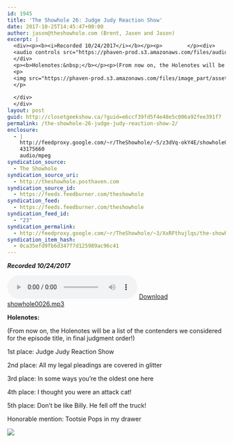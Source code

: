 ```yaml
---
id: 1945
title: 'The Showhole 26: Judge Judy Reaction Show'
date: 2017-10-25T14:45:47+00:00
author: jason@theshowhole.com (Brent, Jasen and Jason)
excerpt: |
  <div><p><b><i>Recorded 10/24/2017</i></b></p><p>        </p><div>
  <audio controls src="https://phaven-prod.s3.amazonaws.com/files/audio_part/asset/1956551/yJzZanCvkJdO_rXzLtawv24O9js/showhole0026.mp3"></audio> <a href="https://phaven-prod.s3.amazonaws.com/files/audio_part/asset/1956551/yJzZanCvkJdO_rXzLtawv24O9js/showhole0026.mp3">Download showhole0026.mp3</a>
  </div>
  <p><b>Holenotes:&nbsp;</b></p><p>(From now on, the Holenotes will be a list of the contenders we considered for the episode title, in final judgment order!)</p><p>1st place: Judge Judy Reaction Show</p><p>2nd place: All my legal pleadings are covered in glitter</p><p>3rd place: In some ways you're the oldest one here</p><p>4th place: I thought you were an attack cat!</p><p>5th place: Don't be like Billy. He fell off the truck!</p><p>Honorable mention: Tootsie Pops in my drawer</p><p>        </p><div>
  <p>
  <img src="https://phaven-prod.s3.amazonaws.com/files/image_part/asset/1956553/RpFSAEHlwb2SNz2fQ7W4ECiKWOY/medium_TheShowhole4podcasters.jpg">
  </p>
  
  </div>
  </div>
layout: post
guid: http://closetgeekshow.ca/?guid=e6ccf39fd5f4e48e5c006a92fee391f7
permalink: /the-showhole-26-judge-judy-reaction-show-2/
enclosure:
  - |
    http://feedproxy.google.com/~r/TheShowhole/~5/z3dVq-okY4E/showhole0026.mp3
    43175660
    audio/mpeg
syndication_source:
  - The Showhole
syndication_source_uri:
  - http://theshowhole.posthaven.com
syndication_source_id:
  - https://feeds.feedburner.com/theshowhole
syndication_feed:
  - https://feeds.feedburner.com/theshowhole
syndication_feed_id:
  - "23"
syndication_permalink:
  - http://feedproxy.google.com/~r/TheShowhole/~3/XxRFthujlqs/the-showhole-26-judge-judy-reaction-show
syndication_item_hash:
  - 0ca35efd9fb6d347f7d125989ac96c41
---
```

<div class="posthaven-post-body">
  <p>
    <b><i>Recorded 10/24/2017</i></b>
  </p>
  
  <p>
    <div class="posthaven-file posthaven-file-audio posthaven-file-state-processed" id="posthaven_audio_1956551" >
      <audio controls src="https://phaven-prod.s3.amazonaws.com/files/audio_part/asset/1956551/yJzZanCvkJdO_rXzLtawv24O9js/showhole0026.mp3" type="audio/mpeg"></audio> <a class="posthaven-file-download" download href="https://phaven-prod.s3.amazonaws.com/files/audio_part/asset/1956551/yJzZanCvkJdO_rXzLtawv24O9js/showhole0026.mp3">Download showhole0026.mp3</a>
    </div>
  </p>
  
  <p>
    <b>Holenotes: </b>
  </p>
  
  <p>
    (From now on, the Holenotes will be a list of the contenders we considered for the episode title, in final judgment order!)
  </p>
  
  <p>
    1st place: Judge Judy Reaction Show
  </p>
  
  <p>
    2nd place: All my legal pleadings are covered in glitter
  </p>
  
  <p>
    3rd place: In some ways you&#8217;re the oldest one here
  </p>
  
  <p>
    4th place: I thought you were an attack cat!
  </p>
  
  <p>
    5th place: Don&#8217;t be like Billy. He fell off the truck!
  </p>
  
  <p>
    Honorable mention: Tootsie Pops in my drawer
  </p>
  
  <div class="posthaven-gallery" id="posthaven_gallery[1209444]">
    <p class="posthaven-file posthaven-file-image posthaven-file-state-processed">
      <img class="posthaven-gallery-image" src="https://phaven-prod.s3.amazonaws.com/files/image_part/asset/1956553/RpFSAEHlwb2SNz2fQ7W4ECiKWOY/medium_TheShowhole4podcasters.jpg" data-posthaven-state='processed'
data-medium-src='https://phaven-prod.s3.amazonaws.com/files/image_part/asset/1956553/RpFSAEHlwb2SNz2fQ7W4ECiKWOY/medium_TheShowhole4podcasters.jpg'
data-medium-width='800'
data-medium-height='499'
data-large-src='https://phaven-prod.s3.amazonaws.com/files/image_part/asset/1956553/RpFSAEHlwb2SNz2fQ7W4ECiKWOY/large_TheShowhole4podcasters.jpg'
data-large-width='1200'
data-large-height='749'
data-thumb-src='https://phaven-prod.s3.amazonaws.com/files/image_part/asset/1956553/RpFSAEHlwb2SNz2fQ7W4ECiKWOY/thumb_TheShowhole4podcasters.jpg'
data-thumb-width='200'
data-thumb-height='200'
data-xlarge-src='https://phaven-prod.s3.amazonaws.com/files/image_part/asset/1956553/RpFSAEHlwb2SNz2fQ7W4ECiKWOY/xlarge_TheShowhole4podcasters.jpg'
data-xlarge-width='1400'
data-xlarge-height='874'
data-orig-src='https://phaven-prod.s3.amazonaws.com/files/image_part/asset/1956553/RpFSAEHlwb2SNz2fQ7W4ECiKWOY/TheShowhole4podcasters.jpg'
data-orig-width='1400'
data-orig-height='874'
data-posthaven-id='1956553' />
    </p></p>
  </div></p>
</div>